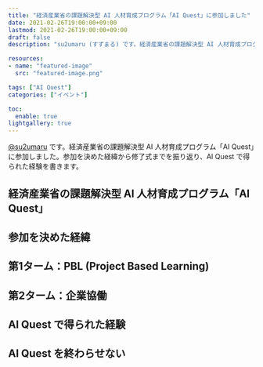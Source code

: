 ```yaml
---
title: "経済産業省の課題解決型 AI 人材育成プログラム「AI Quest」に参加しました"
date: 2021-02-26T19:00:00+09:00
lastmod: 2021-02-26T19:00:00+09:00
draft: false
description: "su2umaru (すずまる) です。経済産業省の課題解決型 AI 人材育成プログラム「AI Quest」に参加しました。参加を決めた経緯から修了式までを振り返り、AI Quest で得られた経験を書きます。"

resources:
- name: "featured-image"
  src: "featured-image.png"

tags: ["AI Quest"]
categories: ["イベント"]

toc:
  enable: true
lightgallery: true
---
```


[@su2umaru](https://twitter.com/su2umaru) です。経済産業省の課題解決型 AI 人材育成プログラム「AI Quest」に参加しました。参加を決めた経緯から修了式までを振り返り、AI Quest で得られた経験を書きます。

<!--more-->

## 経済産業省の課題解決型 AI 人材育成プログラム「AI Quest」

## 参加を決めた経緯

## 第1ターム：PBL (Project Based Learning)

## 第2ターム：企業協働

## AI Quest で得られた経験

## AI Quest を終わらせない